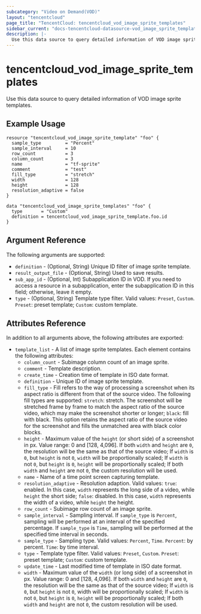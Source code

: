 ```yaml
---
subcategory: "Video on Demand(VOD)"
layout: "tencentcloud"
page_title: "TencentCloud: tencentcloud_vod_image_sprite_templates"
sidebar_current: "docs-tencentcloud-datasource-vod_image_sprite_templates"
description: |-
  Use this data source to query detailed information of VOD image sprite templates.
---
```


# tencentcloud_vod_image_sprite_templates

Use this data source to query detailed information of VOD image sprite templates.

## Example Usage

```hcl
resource "tencentcloud_vod_image_sprite_template" "foo" {
  sample_type         = "Percent"
  sample_interval     = 10
  row_count           = 3
  column_count        = 3
  name                = "tf-sprite"
  comment             = "test"
  fill_type           = "stretch"
  width               = 128
  height              = 128
  resolution_adaptive = false
}

data "tencentcloud_vod_image_sprite_templates" "foo" {
  type       = "Custom"
  definition = tencentcloud_vod_image_sprite_template.foo.id
}
```

## Argument Reference

The following arguments are supported:

* `definition` - (Optional, String) Unique ID filter of image sprite template.
* `result_output_file` - (Optional, String) Used to save results.
* `sub_app_id` - (Optional, Int) Subapplication ID in VOD. If you need to access a resource in a subapplication, enter the subapplication ID in this field; otherwise, leave it empty.
* `type` - (Optional, String) Template type filter. Valid values: `Preset`, `Custom`. `Preset`: preset template; `Custom`: custom template.

## Attributes Reference

In addition to all arguments above, the following attributes are exported:

* `template_list` - A list of image sprite templates. Each element contains the following attributes:
  * `column_count` - Subimage column count of an image sprite.
  * `comment` - Template description.
  * `create_time` - Creation time of template in ISO date format.
  * `definition` - Unique ID of image sprite template.
  * `fill_type` - Fill refers to the way of processing a screenshot when its aspect ratio is different from that of the source video. The following fill types are supported: `stretch`: stretch. The screenshot will be stretched frame by frame to match the aspect ratio of the source video, which may make the screenshot shorter or longer; `black`: fill with black. This option retains the aspect ratio of the source video for the screenshot and fills the unmatched area with black color blocks.
  * `height` - Maximum value of the `height` (or short side) of a screenshot in px. Value range: 0 and [128, 4,096]. If both `width` and `height` are `0`, the resolution will be the same as that of the source video; If `width` is `0`, but `height` is not `0`, `width` will be proportionally scaled; If `width` is not `0`, but `height` is `0`, `height` will be proportionally scaled; If both `width` and `height` are not `0`, the custom resolution will be used.
  * `name` - Name of a time point screen capturing template.
  * `resolution_adaptive` - Resolution adaption. Valid values: `true`: enabled. In this case, `width` represents the long side of a video, while `height` the short side; `false`: disabled. In this case, `width` represents the width of a video, while `height` the height.
  * `row_count` - Subimage row count of an image sprite.
  * `sample_interval` - Sampling interval. If `sample_type` is `Percent`, sampling will be performed at an interval of the specified percentage. If `sample_type` is `Time`, sampling will be performed at the specified time interval in seconds.
  * `sample_type` - Sampling type. Valid values: `Percent`, `Time`. `Percent`: by percent. `Time`: by time interval.
  * `type` - Template type filter. Valid values: `Preset`, `Custom`. `Preset`: preset template; `Custom`: custom template.
  * `update_time` - Last modified time of template in ISO date format.
  * `width` - Maximum value of the `width` (or long side) of a screenshot in px. Value range: 0 and [128, 4,096]. If both `width` and `height` are `0`, the resolution will be the same as that of the source video; If `width` is `0`, but `height` is not `0`, width will be proportionally scaled; If `width` is not `0`, but `height` is `0`, `height` will be proportionally scaled; If both `width` and `height` are not `0`, the custom resolution will be used.


